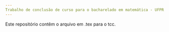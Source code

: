 ```yaml
---
Trabalho de conclusão de curso para o bacharelado em matemática - UFPR
---
```


Este repositório contêm o arquivo em .tex para o tcc. 
